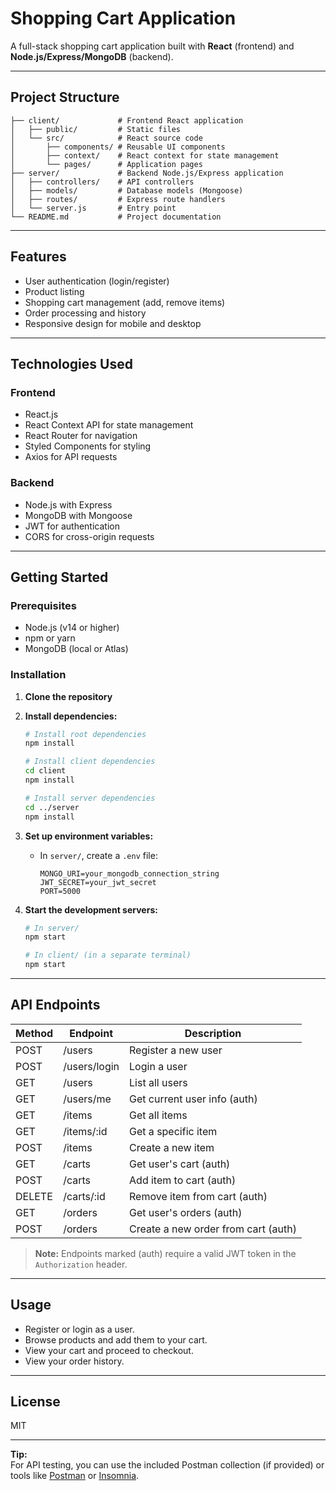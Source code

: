 # Shopping Cart Application

A full-stack shopping cart application built with **React** (frontend) and **Node.js/Express/MongoDB** (backend).

---

## Project Structure

```
├── client/             # Frontend React application
│   ├── public/         # Static files
│   └── src/            # React source code
│       ├── components/ # Reusable UI components
│       ├── context/    # React context for state management
│       └── pages/      # Application pages
├── server/             # Backend Node.js/Express application
│   ├── controllers/    # API controllers
│   ├── models/         # Database models (Mongoose)
│   ├── routes/         # Express route handlers
│   └── server.js       # Entry point
└── README.md           # Project documentation
```

---

## Features

- User authentication (login/register)
- Product listing
- Shopping cart management (add, remove items)
- Order processing and history
- Responsive design for mobile and desktop

---

## Technologies Used

### Frontend

- React.js
- React Context API for state management
- React Router for navigation
- Styled Components for styling
- Axios for API requests

### Backend

- Node.js with Express
- MongoDB with Mongoose
- JWT for authentication
- CORS for cross-origin requests

---

## Getting Started

### Prerequisites

- Node.js (v14 or higher)
- npm or yarn
- MongoDB (local or Atlas)

### Installation

1. **Clone the repository**
2. **Install dependencies:**
   ```bash
   # Install root dependencies
   npm install

   # Install client dependencies
   cd client
   npm install

   # Install server dependencies
   cd ../server
   npm install
   ```
3. **Set up environment variables:**
   - In `server/`, create a `.env` file:
     ```
     MONGO_URI=your_mongodb_connection_string
     JWT_SECRET=your_jwt_secret
     PORT=5000
     ```

4. **Start the development servers:**
   ```bash
   # In server/
   npm start

   # In client/ (in a separate terminal)
   npm start
   ```

---

## API Endpoints

| Method | Endpoint         | Description                        |
|--------|------------------|------------------------------------|
| POST   | /users           | Register a new user                |
| POST   | /users/login     | Login a user                       |
| GET    | /users           | List all users                     |
| GET    | /users/me        | Get current user info (auth)       |
| GET    | /items           | Get all items                      |
| GET    | /items/:id       | Get a specific item                |
| POST   | /items           | Create a new item                  |
| GET    | /carts           | Get user's cart (auth)             |
| POST   | /carts           | Add item to cart (auth)            |
| DELETE | /carts/:id       | Remove item from cart (auth)       |
| GET    | /orders          | Get user's orders (auth)           |
| POST   | /orders          | Create a new order from cart (auth)|

> **Note:** Endpoints marked (auth) require a valid JWT token in the `Authorization` header.

---

## Usage

- Register or login as a user.
- Browse products and add them to your cart.
- View your cart and proceed to checkout.
- View your order history.

---

## License

MIT

---

**Tip:**  
For API testing, you can use the included Postman collection (if provided) or tools like [Postman](https://www.postman.com/) or [Insomnia](https://insomnia.rest/).
